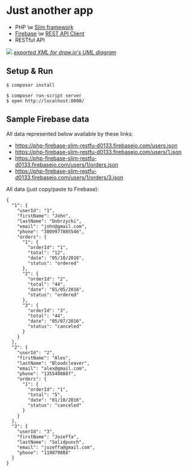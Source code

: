 # Just another app

- PHP \w [Slim framework](https://packagist.org/packages/slim/slim)
- [Firebase](https://www.firebase.com/) \w [REST API Client](https://packagist.org/packages/ktamas77/firebase-php)
- RESTful API

![](https://s31.postimg.org/fi5faenzf/Untitled_Diagram.png)
*[exported XML for draw.io's UML diagram](http://pastebin.com/raw/amuqNyb8)*

## Setup & Run

```
$ composer install

$ composer run-script server
$ open http://localhost:8080/
```

## Sample Firebase data

All data represented below available by these links:
- https://php-firebase-slim-restfu-d0133.firebaseio.com/users.json
- https://php-firebase-slim-restfu-d0133.firebaseio.com/users/1.json
- https://php-firebase-slim-restfu-d0133.firebaseio.com/users/1/orders.json
- https://php-firebase-slim-restfu-d0133.firebaseio.com/users/1/orders/3.json

All data (just copy/paste to Firebase):
```
{
  "1": {
    "userId": "1",
    "firstName": "John",
    "lastName": "Dobrzycki",
    "email": "john@gmail.com",
    "phone": "3809977885546",
    "orders": {
      "1": {  
        "orderId": "1",
        "total": "12",
        "date": "05/10/2016",
        "status": "ordered"
      },
      "2": {  
        "orderId": "2",
        "total": "44",
        "date": "01/05/2016",
        "status": "ordered"
      },
      "3": {  
        "orderId": "3",
        "total": "44",
        "date": "05/07/2016",
        "status": "canceled"
      }
    }
  },
  "2": {  
    "userId": "2",
    "firstName": "Alex",
    "lastName": "Bloodcleaver",
    "email": "alex@gmail.com",
    "phone": "1355498887",
    "orders": {
      "1": {  
        "orderId": "1",
        "total": "5",
        "date": "01/10/2016",
        "status": "canceled"
      }
    }
  },
  "3": {  
    "userId": "3",
    "firstName": "Jozeffa",
    "lastName": "Solidpunch",
    "email": "jozeffa@gmail.com",
    "phone": "119879888"
  }
}
```
